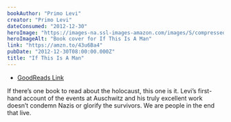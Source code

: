 ```yaml
---
bookAuthor: "Primo Levi"
creator: "Primo Levi"
dateConsumed: "2012-12-30"
heroImage: "https://images-na.ssl-images-amazon.com/images/S/compressed.photo.goodreads.com/books/1606823551i/6181.jpg"
heroImageAlt: "Book cover for If This Is A Man"
link: "https://amzn.to/43u6Ba4"
pubDate: "2012-12-30T08:00:00.000Z"
title: "If This Is A Man"
---
```


- [GoodReads Link](https://www.goodreads.com/book/show/6181.If_This_Is_a_Man_The_Truce)

If there’s one book to read about the holocaust, this one is it. Levi’s first-hand account of the events at Auschwitz and his truly excellent work doesn’t condemn Nazis or glorify the survivors. We are people in the end that live.
